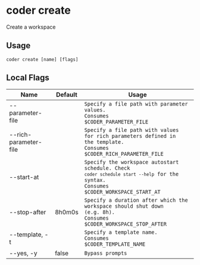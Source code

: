 # coder create

Create a workspace
## Usage
```console
coder create [name] [flags]
```

## Local Flags
| Name |  Default | Usage |
| ---- |  ------- | ----- |
| --parameter-file |  | <code>Specify a file path with parameter values.<br/>Consumes $CODER_PARAMETER_FILE</code>|
| --rich-parameter-file |  | <code>Specify a file path with values for rich parameters defined in the template.<br/>Consumes $CODER_RICH_PARAMETER_FILE</code>|
| --start-at |  | <code>Specify the workspace autostart schedule. Check `coder schedule start --help` for the syntax.<br/>Consumes $CODER_WORKSPACE_START_AT</code>|
| --stop-after | 8h0m0s | <code>Specify a duration after which the workspace should shut down (e.g. 8h).<br/>Consumes $CODER_WORKSPACE_STOP_AFTER</code>|
| --template, -t |  | <code>Specify a template name.<br/>Consumes $CODER_TEMPLATE_NAME</code>|
| --yes, -y | false | <code>Bypass prompts</code>|